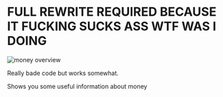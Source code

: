 # FULL REWRITE REQUIRED BECAUSE IT FUCKING SUCKS ASS WTF WAS I DOING
![money overview](https://i.imgur.com/bDS51Rz.png)

Really bade code but works somewhat.

Shows you some useful information about money

